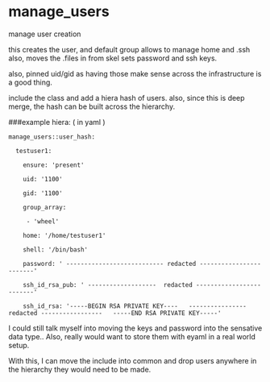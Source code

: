 # manage_users
manage user creation

this creates the user, and default group allows to manage home and .ssh
also, moves the .files in from skel
sets password and ssh keys.

also, pinned uid/gid as having those make sense across the infrastructure is a good thing.


include the class and add a hiera hash of users.
also, since this is deep merge, the hash can be built across the hierarchy.


###example hiera: ( in yaml )

`manage_users::user_hash:`

`  testuser1:`

`    ensure: 'present'`

`    uid: '1100'`

`    gid: '1100'`

`    group_array:`

`     - 'wheel'`

`    home: '/home/testuser1'`

`    shell: '/bin/bash'`

`    password: ' --------------------------- redacted ------------------------'`

`    ssh_id_rsa_pub: ' -------------------  redacted -------------------------'`

`    ssh_id_rsa: '-----BEGIN RSA PRIVATE KEY----   ---------------- redacted -----------------   -----END RSA PRIVATE KEY-----'`


I could still talk myself into moving the keys and password into the sensative data type.. 
Also, really would want to store them with eyaml in a real world setup.

With this, I can move the include into common and drop users anywhere in the hierarchy they would need to be made.

